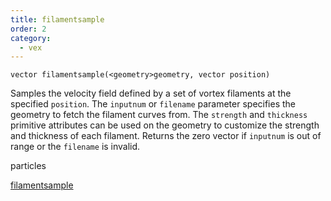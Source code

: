 ```yaml
---
title: filamentsample
order: 2
category:
  - vex
---
```


`vector filamentsample(<geometry>geometry, vector position)`

Samples the velocity field defined by a set of vortex filaments at the
specified `position`. The `inputnum` or `filename` parameter specifies the
geometry to fetch the filament curves from. The `strength` and `thickness`
primitive attributes can be used on the geometry to customize the strength and
thickness of each filament. Returns the zero vector if `inputnum` is out of
range or the `filename` is invalid.

particles

[filamentsample](filamentsample.html)
